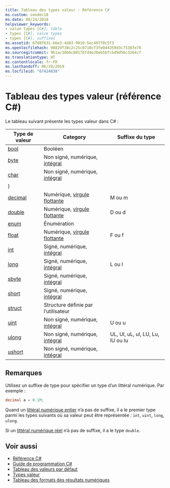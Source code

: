 ```yaml
---
title: Tableau des types valeur - Référence C#
ms.custom: seodec18
ms.date: 08/24/2018
helpviewer_keywords:
- value types [C#], table
- types [C#], value types
- types [C#], suffixes
ms.assetid: 67d8f631-b6e3-4d83-9910-5ec497f8c5f3
ms.openlocfilehash: 98829f30c2c25c0710cf3fe044359d3c7538fe76
ms.sourcegitcommit: 9b1ac36b6c80176fd4e20eb5bfcbd9d56c3264cf
ms.translationtype: HT
ms.contentlocale: fr-FR
ms.lasthandoff: 06/28/2019
ms.locfileid: "67424038"
---
```

# <a name="value-types-table-c-reference"></a>Tableau des types valeur (référence C#)

Le tableau suivant présente les types valeur dans C# :

|Type de valeur|Category|Suffixe du type|
|----------------|--------------|-----------------|
|[bool](bool.md)|Booléen||
|[byte](../builtin-types/integral-numeric-types.md)|Non signé, numérique, [intégral](../builtin-types/integral-numeric-types.md)||
|[char](char.md)|Non signé, numérique, [intégral](../builtin-types/integral-numeric-types.md)
)||
|[decimal](decimal.md)|Numérique, [virgule flottante](floating-point-types-table.md)|M ou m|
|[double](double.md)|Numérique, [virgule flottante](floating-point-types-table.md)|D ou d|
|[enum](enum.md)|Énumération||
|[float](float.md)|Numérique, [virgule flottante](floating-point-types-table.md)|F ou f|
|[int](../builtin-types/integral-numeric-types.md)|Signé, numérique, [intégral](../builtin-types/integral-numeric-types.md)||
|[long](../builtin-types/integral-numeric-types.md)|Signé, numérique, [intégral](../builtin-types/integral-numeric-types.md)|L ou l|
|[sbyte](../builtin-types/integral-numeric-types.md)|Signé, numérique, [intégral](../builtin-types/integral-numeric-types.md)||
|[short](../builtin-types/integral-numeric-types.md)|Signé, numérique, [intégral](../builtin-types/integral-numeric-types.md)||
|[struct](struct.md)|Structure définie par l’utilisateur||
|[uint](../builtin-types/integral-numeric-types.md)|Non signé, numérique, [intégral](../builtin-types/integral-numeric-types.md)|U ou u|
|[ulong](../builtin-types/integral-numeric-types.md)|Non signé, numérique, [intégral](../builtin-types/integral-numeric-types.md)|UL, Ul, uL, ul, LU, Lu, lU ou lu|
|[ushort](../builtin-types/integral-numeric-types.md)|Non signé, numérique, [intégral](../builtin-types/integral-numeric-types.md)||

## <a name="remarks"></a>Remarques

Utilisez un suffixe de type pour spécifier un type d’un littéral numérique. Par exemple :

```csharp
decimal a = 0.1M;
```

Quand un [littéral numérique entier](~/_csharplang/spec/lexical-structure.md#integer-literals) n’a pas de suffixe, il a le premier type parmi les types suivants où sa valeur peut être représentée : `int`, `uint`, `long`, `ulong`.

Si un [littéral numérique réel](~/_csharplang/spec/lexical-structure.md#real-literals) n’a pas de suffixe, il a le type `double`.

## <a name="see-also"></a>Voir aussi

- [Référence C#](../index.md)
- [Guide de programmation C#](../../programming-guide/index.md)
- [Tableau des valeurs par défaut](default-values-table.md)
- [Types valeur](value-types.md)
- [Tableau des formats des résultats numériques](formatting-numeric-results-table.md)
